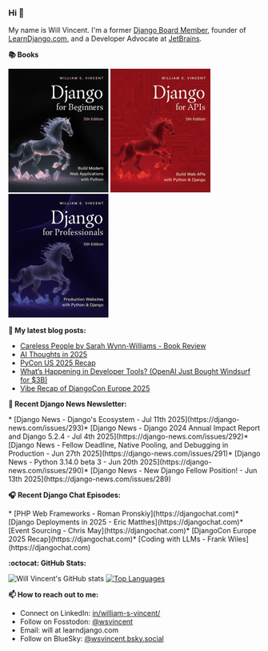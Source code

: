 ### Hi 👋

My name is Will Vincent. I'm a former [Django Board Member](https://www.djangoproject.com/foundation/), founder of [LearnDjango.com](https://learndjango.com/), and a Developer Advocate at [JetBrains](https://www.jetbrains.com/).

**📚 Books**

<a href="https://learndjango.com/courses/django-for-beginners/"><img src="images/dfb50_cover.jpg" width="200" alt="Django for Beginners"/></a>
<a href="https://learndjango.com/courses/django-for-apis/"><img src="images/dfa51_cover.jpg" width="200" alt="Django for APIs"/></a>
<a href="https://learndjango.com/courses/django-for-professionals/"><img src="images/dfp50_cover.jpg" width="200" alt="Django for Professionals"/></a>

**📜 My latest blog posts:**
<!--START_SECTION:blog-posts-->
* [Careless People by Sarah Wynn-Williams - Book Review](https:&#x2F;&#x2F;wsvincent.com&#x2F;careless-people-book-review&#x2F;)
* [AI Thoughts in 2025](https:&#x2F;&#x2F;wsvincent.com&#x2F;ai-thoughts-in-2025&#x2F;)
* [PyCon US 2025 Recap](https:&#x2F;&#x2F;wsvincent.com&#x2F;pyconus-recap&#x2F;)
* [What’s Happening in Developer Tools? (OpenAI Just Bought Windsurf for $3B)](https:&#x2F;&#x2F;wsvincent.com&#x2F;whats-happening-in-developer-tools&#x2F;)
* [Vibe Recap of DjangoCon Europe 2025](https:&#x2F;&#x2F;wsvincent.com&#x2F;djangocon-europe-2025-recap&#x2F;)
<!--END_SECTION:blog-posts-->

**📰 Recent Django News Newsletter:**
<!-- news:START -->* [Django News - Django&#39;s Ecosystem - Jul 11th 2025](https://django-news.com/issues/293)* [Django News - Django 2024 Annual Impact Report and Django 5.2.4 - Jul 4th 2025](https://django-news.com/issues/292)* [Django News - Fellow Deadline, Native Pooling, and Debugging in Production - Jun 27th 2025](https://django-news.com/issues/291)* [Django News - Python 3.14.0 beta 3 - Jun 20th 2025](https://django-news.com/issues/290)* [Django News - New Django Fellow Position! - Jun 13th 2025](https://django-news.com/issues/289)<!-- news:END -->

**🎧 Recent Django Chat Episodes:**
<!-- chat:START -->* [PHP Web Frameworks - Roman Pronskiy](https://djangochat.com)* [Django Deployments in 2025 - Eric Matthes](https://djangochat.com)* [Event Sourcing - Chris May](https://djangochat.com)* [DjangoCon Europe 2025 Recap](https://djangochat.com)* [Coding with LLMs - Frank Wiles](https://djangochat.com)<!-- chat:END -->


**:octocat: GitHub Stats:**

![Will Vincent's GitHub stats](https://github-readme-stats.vercel.app/api?username=wsvincent&show_icons=&private_count=true&theme=dracula)  [![Top Languages](https://github-readme-stats.vercel.app/api/top-langs/?username=jefftriplett&layout=compact&theme=dracula)]()

**📫 How to reach out to me:**
- Connect on LinkedIn: [in/william-s-vincent/](https://www.linkedin.com/in/william-s-vincent/)
- Follow on Fosstodon: [@wsvincent](https://fosstodon.org/@wsvincent)
- Email: will at learndjango.com
- Follow on BlueSky: [@wsvincent.bsky.social](https://bsky.app/profile/wsvincent.bsky.social)
